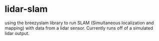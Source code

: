 # lidar-slam
using the breezyslam library to run SLAM (Simultaneous localization and mapping) with data from a lidar sensor. Currently runs off of a simulated lidar output.
